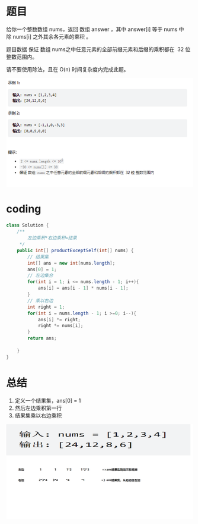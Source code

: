 # 题目
给你一个整数数组 nums，返回 数组 answer ，其中 answer[i] 等于 nums 中除 nums[i] 之外其余各元素的乘积 。

题目数据 保证 数组 nums之中任意元素的全部前缀元素和后缀的乘积都在  32 位 整数范围内。

请不要使用除法，且在 O(n) 时间复杂度内完成此题。

![](../img/2023-01-02-23-25-24.png)

# coding
```java
class Solution {
    /**
        左边乘积*右边乘积=结果
     */
    public int[] productExceptSelf(int[] nums) {
        // 结果集
        int[] ans = new int[nums.length];
        ans[0] = 1;
        // 左边集合
        for(int i = 1; i <= nums.length - 1; i++){
            ans[i] = ans[i - 1] * nums[i - 1];
        }
        // 乘以右边
        int right = 1;
        for(int i = nums.length - 1; i >=0; i--){
            ans[i] *= right;
            right *= nums[i];
        }
        return ans;

    }
}
```

# 总结
1. 定义一个结果集，ans[0] = 1
2. 然后左边乘积第一行
3. 结果集乘以右边乘积

![](../img/2023-01-02-23-23-31.png)